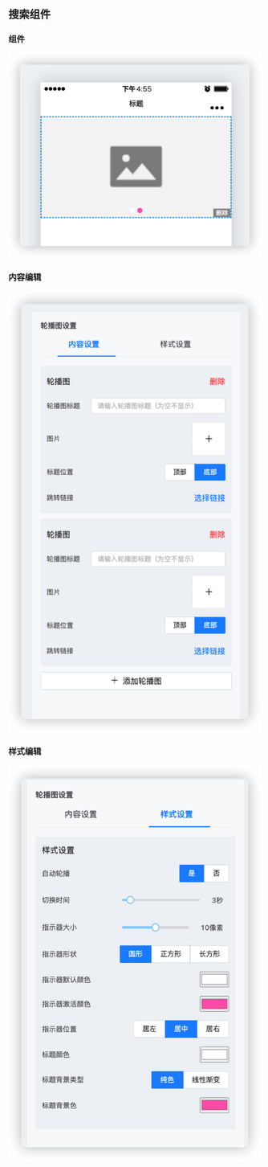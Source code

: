 ## 搜索组件

### 组件
![组件](./images/content.png)
### 内容编辑
![Alt text](./images//editor-content.png)
### 样式编辑
![样式编辑](./images/editor-style.png)